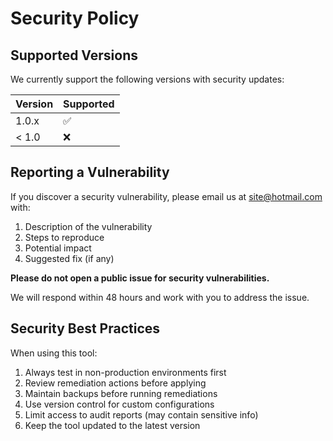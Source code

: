 # Security Policy

## Supported Versions

We currently support the following versions with security updates:

| Version | Supported          |
| ------- | ------------------ |
| 1.0.x   | :white_check_mark: |
| < 1.0   | :x:                |

## Reporting a Vulnerability

If you discover a security vulnerability, please email us at site@hotmail.com with:

1. Description of the vulnerability
2. Steps to reproduce
3. Potential impact
4. Suggested fix (if any)

**Please do not open a public issue for security vulnerabilities.**

We will respond within 48 hours and work with you to address the issue.

## Security Best Practices

When using this tool:

1. Always test in non-production environments first
2. Review remediation actions before applying
3. Maintain backups before running remediations
4. Use version control for custom configurations
5. Limit access to audit reports (may contain sensitive info)
6. Keep the tool updated to the latest version
